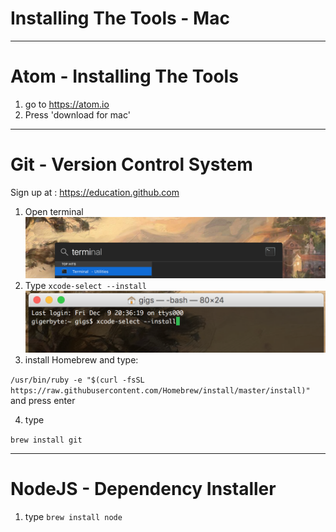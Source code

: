 # Installing The Tools - Mac

---

# Atom - Installing The Tools 

1. go to https://atom.io
2. Press 'download for mac'

---
# Git - Version Control System

Sign up at : https://education.github.com

1. Open terminal
![Open Terminal](./imgs/mac_term_search.png)
2. Type ```xcode-select --install```
![Xcode Install](./imgs/mac_xcode_select.png)
3. install Homebrew and type:

 ```/usr/bin/ruby -e "$(curl -fsSL https://raw.githubusercontent.com/Homebrew/install/master/install)"``` 
 and press enter

4. type 

```brew install git```

---
# NodeJS - Dependency Installer

1. type ```brew install node```
